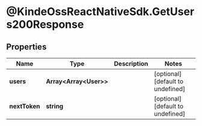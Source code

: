 # @KindeOssReactNativeSdk.GetUsers200Response

## Properties

| Name          | Type                               | Description | Notes                             |
| ------------- | ---------------------------------- | ----------- | --------------------------------- |
| **users**     | **Array&lt;Array&lt;User&gt;&gt;** |             | [optional] [default to undefined] |
| **nextToken** | **string**                         |             | [optional] [default to undefined] |
